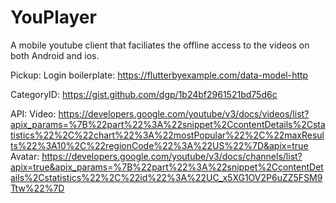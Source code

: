 # YouPlayer
A mobile youtube client that faciliates the offline access to the videos on both Android and ios.

Pickup:
Login boilerplate:
https://flutterbyexample.com/data-model-http

CategoryID:
https://gist.github.com/dgp/1b24bf2961521bd75d6c

API:
Video: https://developers.google.com/youtube/v3/docs/videos/list?apix_params=%7B%22part%22%3A%22snippet%2CcontentDetails%2Cstatistics%22%2C%22chart%22%3A%22mostPopular%22%2C%22maxResults%22%3A10%2C%22regionCode%22%3A%22US%22%7D&apix=true
Avatar: https://developers.google.com/youtube/v3/docs/channels/list?apix=true&apix_params=%7B%22part%22%3A%22snippet%2CcontentDetails%2Cstatistics%22%2C%22id%22%3A%22UC_x5XG1OV2P6uZZ5FSM9Ttw%22%7D